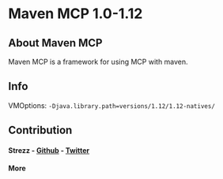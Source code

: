 # Maven MCP 1.0-1.12

## About Maven MCP
Maven MCP is a framework for using MCP with maven.

## Info
VMOptions: `-Djava.library.path=versions/1.12/1.12-natives/` 

## Contribution
#### Strezz - [Github](https://github.com/strezzed) - [Twitter](https://twitter.com/STREZZS)
#### More
